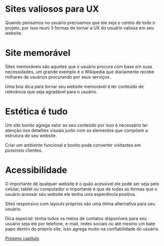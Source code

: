 # Sites valiosos para UX

Quando pensamos no usuário precisamos que ele seja o centro de todo o projeto, por isso reuni 3 formas de tornar a UX do usuário valiosa em seu website.

# Site memorável 

Sites memoráveis são aqueles que o usuário procura com base em suas necessidades, um grande exemplo é o Wikipedia que diariamente recebe milhares de usuários procurando por seus serviços.

Uma boa dica para tornar seu website memorável é ter conteúdo de relevância que seja agradável para o usuário.

# Estética é tudo

Um site bonito agrega valor ao seu conteúdo por isso é necessário ter atenção nos detalhes visuais junto com os elementos que compõem a estrutura de seu website.

Criar um ambiente funcional e bonito pode converter visitantes em possíveis clientes.

# Acessibilidade

O importante de qualquer website é o quão acessível ele pode ser seja pelo celular, tablet ou computador o importante é que de todas as formas que o usuário acessar seu website ele tenha uma experiência positiva.

Sites responsivo com layouts próprios são uma ótima alternativa para seu usuário.

Dica especial: tenha todos os meios de contatos disponíveis para seu usuário seja ele por telefone, e-mail, redes sociais ou até mesmo um bate papo dentro do próprio site, isso agrega muito na confiabilidade do usuário.

[Próximo capítulo](../16%20Metas%20S.M.A.R.T%20em%20UX/Metas%20S.M.A.R.T%20em%20UX.md)